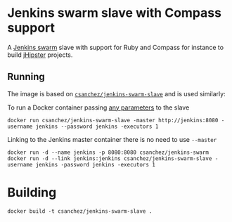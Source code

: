 # Jenkins swarm slave with Compass support

A [Jenkins swarm](https://wiki.jenkins-ci.org/display/JENKINS/Swarm+Plugin) slave with support for Ruby and Compass for instance to build [jHipster](http://jhipster.github.io) projects.

## Running

The image is based on [`csanchez/jenkins-swarm-slave`](https://registry.hub.docker.com/u/csanchez/jenkins-swarm-slave/) and is used similarly:

To run a Docker container passing [any parameters](https://wiki.jenkins-ci.org/display/JENKINS/Swarm+Plugin#SwarmPlugin-AvailableOptions) to the slave

    docker run csanchez/jenkins-swarm-slave -master http://jenkins:8080 -username jenkins --password jenkins -executors 1

Linking to the Jenkins master container there is no need to use `--master`

    docker run -d --name jenkins -p 8080:8080 csanchez/jenkins-swarm
    docker run -d --link jenkins:jenkins csanchez/jenkins-swarm-slave -username jenkins -password jenkins -executors 1


# Building

    docker build -t csanchez/jenkins-swarm-slave .
